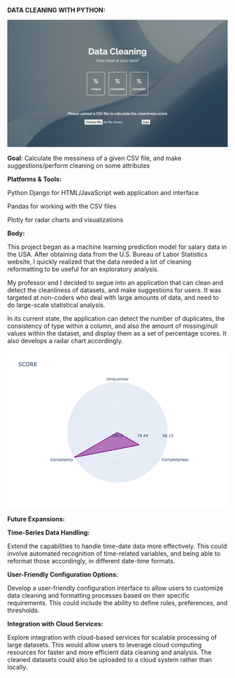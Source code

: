 **DATA CLEANING WITH PYTHON:**

![](/images/img.png)

**Goal**: Calculate the messiness of a given CSV file, and make suggestions/perform cleaning on some attributes

**Platforms & Tools:**

Python Django for HTML/JavaScript web application and interface

Pandas for working with the CSV files

Plotly for radar charts and visualizations

**Body:**

This project began as a machine learning prediction model for salary data in the USA. After obtaining data from the U.S. Bureau of Labor Statistics website,
I quickly realized that the data needed a lot of cleaning reformatting to be useful for an exploratory analysis.

My professor and I decided to segue into an application that can clean and detect the cleanliness of datasets, and make suggestions for users. It was targeted
at non-coders who deal with large amounts of data, and need to do large-scale statistical analysis.

In its current state, the application can detect the number of duplicates, the consistency of type within a column, and also the amount of missing/null values within 
the dataset, and display them as a set of percentage scores. It also develops a radar chart accordingly.


![](/images/score.png)


**Future Expansions:**

**Time-Series Data Handling:**

Extend the capabilities to handle time-date data more effectively. This could involve automated recognition of time-related variables, and being able to 
reformat those accordingly, in different date-time formats.


**User-Friendly Configuration Options:**

Develop a user-friendly configuration interface to allow users to customize data cleaning and formatting processes based on their specific requirements. 
This could include the ability to define rules, preferences, and thresholds.


**Integration with Cloud Services:**

Explore integration with cloud-based services for scalable processing of large datasets. This would allow users to leverage cloud computing resources for
faster and more efficient data cleaning and analysis. The cleaned datasets could also be uploaded to a cloud system rather than locally.

